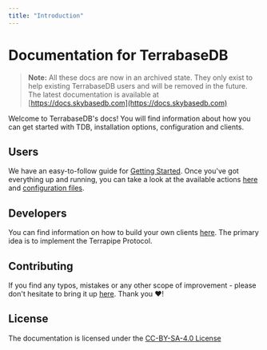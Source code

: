 ```yaml
---
title: "Introduction"
---
```


# Documentation for TerrabaseDB

> **Note:** All these docs are now in an archived state. They only exist to help existing TerrabaseDB users and will be removed in the future. The latest documentation is available at [https://docs.skybasedb.com](https://docs.skybasedb.com)

Welcome to TerrabaseDB's docs! You will find information about how you can get started with TDB, installation options, configuration and clients.

## Users

We have an easy-to-follow guide for [Getting Started](./Getting-Started.md). Once you've got everything up and running, you can take a look at the available actions [here](./List-Of-Actions.md) and [configuration files](./tdb-configuration.md).

## Developers	

You can find information on how to build your own clients [here](./Protocols/terrapipe.md). The primary idea is to implement the Terrapipe Protocol.

## Contributing

If you find any typos, mistakes or any other scope of improvement - please don't hesitate to bring it up [here](https://github.com/terrabasedb/docs/issues). Thank you ❤️!

## License

The documentation is licensed under the [CC-BY-SA-4.0 License](https://github.com/terrabasedb/docs/tree/master/LICENSE)
